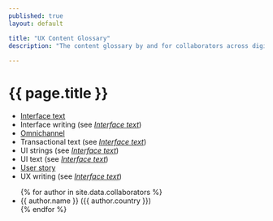 ```yaml
---
published: true
layout: default

title: "UX Content Glossary"
description: "The content glossary by and for collaborators across digital fields."
 
---
```


<h1 class="term-title">{{ page.title }}</h1>

* [Interface text](interface-text.html "blank")
* Interface writing (see _[Interface text](interface-text.html)_)
* [Omnichannel](omnichannel.html "blank")
* Transactional text (see _[Interface text](interface-text.html)_)
* UI strings (see _[Interface text](interface-text.html)_)
* UI text (see _[Interface text](interface-text.html)_)
* [User story](user-story.html "A user story is a content planning technique that helps writers produce copy in relation to user needs.")
* UX writing (see _[Interface text](interface-text.html)_)

<section class="contributors global">
    <ul class="authors nomark">
      {% for author in site.data.collaborators %}
        <li>{{ author.name }} ({{ author.country }})</li>
			{% endfor %}
    </ul>
</section>
